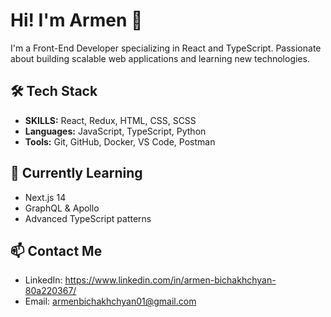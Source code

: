 # Hi! I'm Armen 👋
I'm a Front-End Developer specializing in React and TypeScript. Passionate about building scalable web applications and learning new technologies.


## 🛠️ Tech Stack
- **SKILLS:** React, Redux, HTML, CSS, SCSS
- **Languages:** JavaScript, TypeScript, Python
- **Tools:** Git, GitHub, Docker, VS Code, Postman

## 🌱 Currently Learning
- Next.js 14
- GraphQL & Apollo
- Advanced TypeScript patterns

## 📫 Contact Me
- LinkedIn: https://www.linkedin.com/in/armen-bichakhchyan-80a220367/
- Email: armenbichakhchyan01@gmail.com

